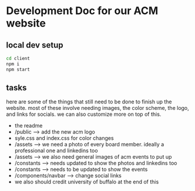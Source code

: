 # Development Doc for our ACM website

## local dev setup

```bash
cd client
npm i
npm start
```

## tasks

here are some of the things that still need to be done to finish up the website. most of these involve needing images, the color scheme, the logo, and links for socials. we can also customize more on top of this.

- the readme
- /public --> add the new acm logo
- syle.css and index.css for color changes
- /assets --> we need a photo of every board member. ideally a professional one and linkedins too
- /assets --> we also need general images of acm events to put up
- /constants --> needs updated to show the photos and linkedins too
- /constants --> needs to be updated to show the events
- /components/navbar --> change social links
- we also should credit university of buffalo at the end of this
